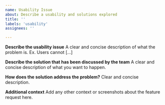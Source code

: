 ```yaml
---
name: Usability Issue
about: Describe a usability and solutions explored
title: ''
labels: 'usability'
assignees: ''

---
```

**Describe the usability issue**
A clear and concise description of what the problem is. Ex. Users cannot [...]

**Describe the solution that has been discussed by the team**
A clear and concise description of what you want to happen.

**How does the solution address the problem?**
Clear and concise description.

**Additional context**
Add any other context or screenshots about the feature request here.
